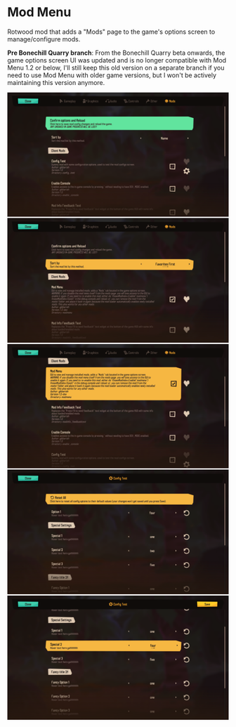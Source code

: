 # Mod Menu

Rotwood mod that adds a "Mods" page to the game's options screen to manage/configure mods.

**Pre Bonechill Quarry branch**: From the Bonechill Quarry beta onwards, the game options screen UI was updated and is no longer compatible with Mod Menu 1.2 or below, I'll still keep this old version on a separate branch if you need to use Mod Menu with older game versions, but I won't be actively maintaining this version anymore.

![](img/modmenu_1.png)
![](img/modmenu_2.png)
![](img/modmenu_3.png)
![](img/modmenu_4.png)
![](img/modmenu_5.png)
